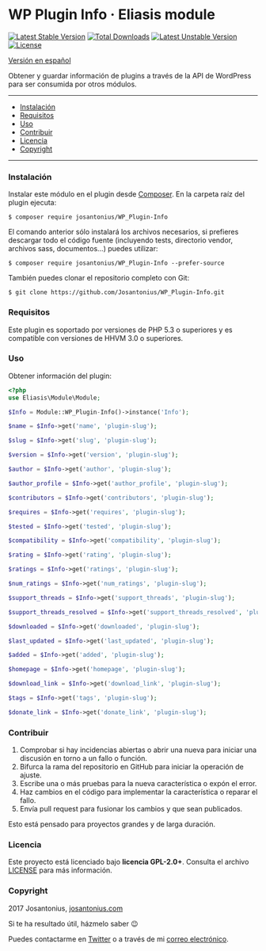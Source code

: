 # WP Plugin Info · Eliasis module

[![Latest Stable Version](https://poser.pugx.org/josantonius/wp_plugin-info/v/stable)](https://packagist.org/packages/josantonius/wp_plugin-info) [![Total Downloads](https://poser.pugx.org/josantonius/wp_plugin-info/downloads)](https://packagist.org/packages/josantonius/wp_plugin-info) [![Latest Unstable Version](https://poser.pugx.org/josantonius/wp_plugin-info/v/unstable)](https://packagist.org/packages/josantonius/wp_plugin-info) [![License](https://poser.pugx.org/josantonius/wp_plugin-info/license)](https://packagist.org/packages/josantonius/wp_plugin-info)

[Versión en español](README-ES.md)

Obtener y guardar información de plugins a través de la API de WordPress para ser consumida por otros módulos.

---

- [Instalación](#instalación)
- [Requisitos](#requisitos)
- [Uso](#uso)
- [Contribuir](#contribuir)
- [Licencia](#licencia)
- [Copyright](#copyright)

---

### Instalación 

Instalar este módulo en el plugin desde [Composer](http://getcomposer.org/download/). En la carpeta raíz del plugin ejecuta:

    $ composer require josantonius/WP_Plugin-Info

El comando anterior sólo instalará los archivos necesarios, si prefieres descargar todo el código fuente (incluyendo tests, directorio vendor, archivos sass, documentos...) puedes utilizar:

    $ composer require josantonius/WP_Plugin-Info --prefer-source

También puedes clonar el repositorio completo con Git:

	$ git clone https://github.com/Josantonius/WP_Plugin-Info.git

### Requisitos

Este plugin es soportado por versiones de PHP 5.3 o superiores y es compatible con versiones de HHVM 3.0 o superiores.

### Uso

Obtener información del plugin:

```php
<?php
use Eliasis\Module\Module;

$Info = Module::WP_Plugin-Info()->instance('Info');
```
```php
$name = $Info->get('name', 'plugin-slug');
```
```php
$slug = $Info->get('slug', 'plugin-slug');
```
```php
$version = $Info->get('version', 'plugin-slug');
```
```php
$author = $Info->get('author', 'plugin-slug');
```
```php
$author_profile = $Info->get('author_profile', 'plugin-slug');
```
```php
$contributors = $Info->get('contributors', 'plugin-slug');
```
```php
$requires = $Info->get('requires', 'plugin-slug');
```
```php
$tested = $Info->get('tested', 'plugin-slug');
```
```php
$compatibility = $Info->get('compatibility', 'plugin-slug');
```
```php
$rating = $Info->get('rating', 'plugin-slug');
```
```php
$ratings = $Info->get('ratings', 'plugin-slug');
```
```php
$num_ratings = $Info->get('num_ratings', 'plugin-slug');
```
```php
$support_threads = $Info->get('support_threads', 'plugin-slug');
```
```php
$support_threads_resolved = $Info->get('support_threads_resolved', 'plugin-slug');
```
```php
$downloaded = $Info->get('downloaded', 'plugin-slug');
```
```php
$last_updated = $Info->get('last_updated', 'plugin-slug');
```
```php
$added = $Info->get('added', 'plugin-slug');
```
```php
$homepage = $Info->get('homepage', 'plugin-slug');
```
```php
$download_link = $Info->get('download_link', 'plugin-slug');
```
```php
$tags = $Info->get('tags', 'plugin-slug');
```
```php
$donate_link = $Info->get('donate_link', 'plugin-slug');
```

### Contribuir
1. Comprobar si hay incidencias abiertas o abrir una nueva para iniciar una discusión en torno a un fallo o función.
1. Bifurca la rama del repositorio en GitHub para iniciar la operación de ajuste.
1. Escribe una o más pruebas para la nueva característica o expón el error.
1. Haz cambios en el código para implementar la característica o reparar el fallo.
1. Envía pull request para fusionar los cambios y que sean publicados.

Esto está pensado para proyectos grandes y de larga duración.

### Licencia

Este proyecto está licenciado bajo **licencia GPL-2.0+**. Consulta el archivo [LICENSE](LICENSE) para más información.

### Copyright

2017 Josantonius, [josantonius.com](https://josantonius.com/)

Si te ha resultado útil, házmelo saber :wink:

Puedes contactarme en [Twitter](https://twitter.com/Josantonius) o a través de mi [correo electrónico](mailto:hello@josantonius.com). 